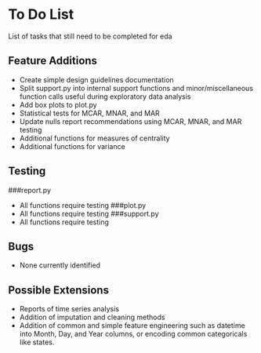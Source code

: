 # To Do List
List of tasks that still need to be completed for eda

## Feature Additions
- Create simple design guidelines documentation
- Split support.py into internal support functions and minor/miscellaneous function calls useful during exploratory data analysis
- Add box plots to plot.py
- Statistical tests for MCAR, MNAR, and MAR
- Update nulls report recommendations using MCAR, MNAR, and MAR testing
- Additional functions for measures of centrality
- Additional functions for variance

## Testing
###report.py
- All functions require testing
###plot.py
- All functions require testing
###support.py
- All functions require testing

## Bugs
- None currently identified

## Possible Extensions
- Reports of time series analysis
- Addition of imputation and cleaning methods
- Addition of common and simple feature engineering such as datetime into Month, Day, and Year columns, or encoding common categoricals like states.
